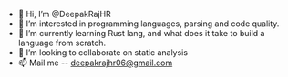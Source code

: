 - 👋 Hi, I’m @DeepakRajHR
- 👀 I’m interested in programming languages, parsing and code quality. 
- 🌱 I’m currently learning Rust lang, and what does it take to build a language from scratch. 
- 💞️ I’m looking to collaborate on static analysis
- 📫 Mail me -- deepakrajhr06@gmail.com

<!---
DeepakRajHR/DeepakRajHR is a ✨ special ✨ repository because its `README.md` (this file) appears on your GitHub profile.
You can click the Preview link to take a look at your changes.
--->
